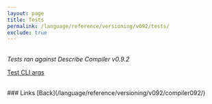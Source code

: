 ```yaml
---
layout: page
title: Tests
permalink: /language/reference/versioning/v092/tests/
exclude: true
---
```

<br>_Tests ran against Describe Compiler v0.9.2_

[Test CLI args](/language/reference/versioning/v092/tests/test-1/)<br>

<br>
### Links
[Back](/language/reference/versioning/v092/compiler092/)